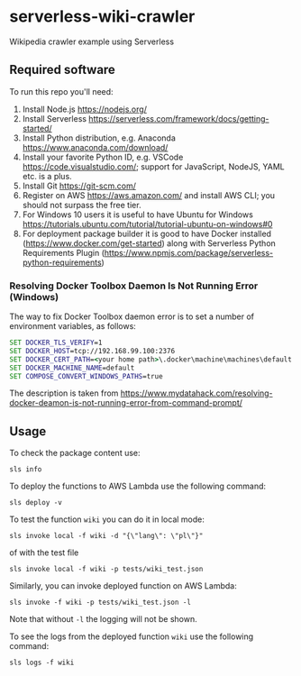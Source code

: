 # serverless-wiki-crawler

Wikipedia crawler example using Serverless

## Required software

To run this repo you'll need:

1. Install Node.js https://nodejs.org/ 
2. Install Serverless https://serverless.com/framework/docs/getting-started/
3. Install Python distribution, e.g. Anaconda https://www.anaconda.com/download/
4. Install your favorite Python ID, e.g. VSCode https://code.visualstudio.com/; support for JavaScript, NodeJS, YAML etc. is a plus.
5. Install Git https://git-scm.com/
6. Register on AWS https://aws.amazon.com/ and install AWS CLI; you should not surpass the free tier.
7. For Windows 10 users it is useful to have Ubuntu for Windows https://tutorials.ubuntu.com/tutorial/tutorial-ubuntu-on-windows#0
8. For deployment package builder it is good to have Docker installed (https://www.docker.com/get-started) along with Serverless Python Requirements Plugin (https://www.npmjs.com/package/serverless-python-requirements)

### Resolving Docker Toolbox Daemon Is Not Running Error (Windows)

The way to fix Docker Toolbox daemon error is to set a number of environment variables, as follows:

```cmd
SET DOCKER_TLS_VERIFY=1
SET DOCKER_HOST=tcp://192.168.99.100:2376
SET DOCKER_CERT_PATH=<your home path>\.docker\machine\machines\default
SET DOCKER_MACHINE_NAME=default
SET COMPOSE_CONVERT_WINDOWS_PATHS=true
```

The description is taken from https://www.mydatahack.com/resolving-docker-deamon-is-not-running-error-from-command-prompt/

## Usage

To check the package content use:

```
sls info
```

To deploy the functions to AWS Lambda use the following command:

```
sls deploy -v
```

To test the function `wiki` you can do it in local mode:

```
sls invoke local -f wiki -d "{\"lang\": \"pl\"}"
```

of with the test file

```
sls invoke local -f wiki -p tests/wiki_test.json
```

Similarly, you can invoke deployed function on AWS Lambda:

```
sls invoke -f wiki -p tests/wiki_test.json -l
```

Note that without `-l` the logging will not be shown.

To see the logs from the deployed function `wiki` use the following command:

```
sls logs -f wiki
```